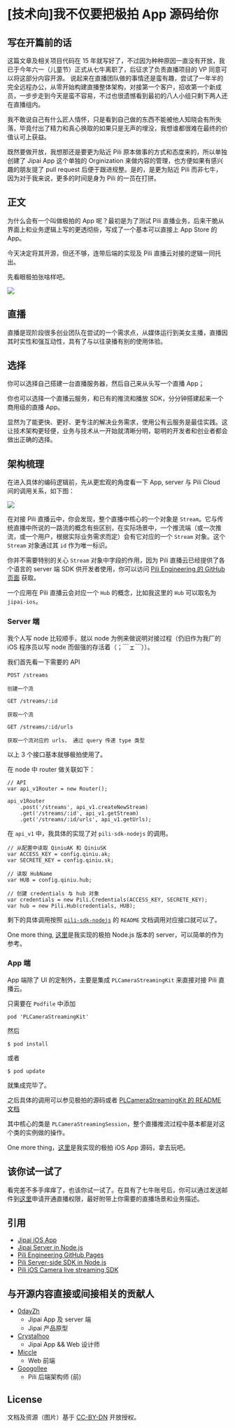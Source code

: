 # [技术向]我不仅要把极拍 App 源码给你

## 写在开篇前的话

这篇文章及相关项目代码在 15 年就写好了，不过因为种种原因一直没有开放，我已于今年六一（儿童节）正式从七牛离职了，后征求了负责直播项目的 VP 同意可以将这部分内容开源。
说起来在直播团队做的事情还是蛮有趣，尝试了一年半的完全远程办公，从零开始构建直播整体架构，对接第一个客户，招收第一个新成员，一步步走到今天是蛮不容易，不过也很遗憾看到最初的八人小组只剩下两人还在直播组内。

我不敢说自己有什么匠人情怀，只是看到自己做的东西不能被他人知晓会有所失落，毕竟付出了精力和真心换取的如果只是无声的埋没，我想谁都很难在最终的价值认可上获益。

既然要做开放，我想那还是要更为贴近 Pili 原本做事的方式和态度来的，所以单独创建了 Jipai App 这个单独的 Orginization 来做内容的管理，也方便如果有感兴趣的朋友提了 pull request 后便于跟进规整。是的，是更为贴近 Pili 而非七牛，因为对于我来说，更多的时间是身为 Pili 的一员在打拼。

## 正文

为什么会有一个叫做极拍的 App 呢？最初是为了测试 Pili 直播业务，后来干脆从界面上和业务逻辑上写的更透彻些，写成了一个基本可以直接上 App Store 的 App。

今天决定将其开源，但还不够，连带后端的实现及 Pili 直播云对接的逻辑一同托出。

先看眼极拍张啥样吧。

![](./jipai.png)

## 直播

直播是现阶段很多创业团队在尝试的一个需求点，从媒体运行到美女主播，直播因其时实性和强互动性，具有了与以往录播有别的使用体验。

## 选择

你可以选择自己搭建一台直播服务器，然后自己来从头写一个直播 App；

你也可以选择一个直播云服务，和已有的推流和播放 SDK，分分钟搭建起来一个商用级的直播 App。

显然为了能更快、更好、更专注的解决业务需求，使用公有云服务是最佳实践。这让技术架构更轻便，业务与技术从一开始就清晰分明，聪明的开发者和创业者都会做出正确的选择。

## 架构梳理

在进入具体的编码逻辑前，先从更宏观的角度看一下 App, server 与 Pili Cloud 间的调用关系，如下图：

![](./workflow.png)

在对接 Pili 直播云中，你会发现，整个直播中核心的一个对象是 `Stream`。它与传统直播中所说的一路流的概念有些区别，在实际场景中，一个推流端（或一次推流，或一个用户，根据实际业务需求而定）会有它对应的一个 `Stream` 对象。这个 `Stream` 对象通过其 `id` 作为唯一标识。

你并不需要特别的关心 `Stream` 对象中字段的作用，因为 Pili 直播云已经提供了各个语言的 server 端 SDK 供开发者使用，你可以访问 [Pili Engineering 的 GitHub 页面](https://github.com/pili-engineering) 获取。

一个应用在 Pili 直播云会对应一个 `Hub` 的概念，比如我这里的 `Hub` 可以取名为 `jipai-ios`。

### Server 端

我个人写 node 比较顺手，就以 node 为例来做说明对接过程（仍旧作为我厂的 iOS 程序员以写 node 而倔强的存活着（；￣ェ￣））。

我们首先看一下需要的 API

```
POST /streams

创建一个流
```

```
GET /streams/:id

获取一个流
```

```
GET /streams/:id/urls

获取一个流对应的 urls， 通过 query 传递 type 类型
```

以上 3 个接口基本就够极拍使用了。

在 node 中 router 做关联如下：

```
// API
var api_v1Router = new Router();

api_v1Router
    .post('/streams', api_v1.createNewStream)
    .get('/streams/:id', api_v1.getStream)
    .get('/streams/:id/urls', api_v1.getUrls);
```

在 `api_v1` 中，我具体的实现了对 `pili-sdk-nodejs` 的调用。

```
// 从配置中读取 QiniuAK 和 QiniuSK
var ACCESS_KEY = config.qiniu.ak;
var SECRETE_KEY = config.qiniu.sk;

// 读取 HubName
var HUB = config.qiniu.hub;

// 创建 credentials 与 hub 对象
var credentials = new Pili.Credentials(ACCESS_KEY, SECRETE_KEY);
var hub = new Pili.Hub(credentials, HUB);
```

剩下的具体调用按照 [`pili-sdk-nodejs`](https://github.com/pili-engineering/pili-sdk-nodejs) 的 `README` 文档调用对应接口就可以了。

One more thing, [这里](https://github.com/jipaiapp/jipai-server-node)是我实现的极拍 Node.js 版本的 server，可以简单的作为参考。

### App 端

App 端除了 UI 的定制外，主要是集成 `PLCameraStreamingKit` 来直接对接 Pili 直播云。

只需要在 `Podfile` 中添加

```
pod 'PLCameraStreamingKit'
```

然后

```
$ pod install
```

或者

```
$ pod update
```

就集成完毕了。

之后具体的调用可以参见极拍的源码或者 [PLCameraStreamingKit 的 README 文档](https://github.com/pili-engineering/PLCameraStreamingKit)

其中核心的类是 `PLCameraStreamingSession`，整个直播推流过程中基本都是对这个类的实例做的操作。

One more thing，[这里](https://github.com/jipaiapp/jipai-app-ios)是我实现的极拍 iOS App 源码，拿去玩吧。

## 该你试一试了

看完差不多手痒痒了，也该你试一试了。在具有了七牛账号后，你可以通过发送邮件到[这里](mailto:pili@qiniu.com)申请开通直播权限，最好附带上你需要的直播场景和业务描述。

## 引用

- [Jipai iOS App](https://github.com/jipaiapp/jipai-app-ios)
- [Jipai Server in Node.js](https://github.com/jipaiapp/jipai-server-node)
- [Pili Engineering GitHub Pages](https://github.com/pili-engineering)
- [Pili Server-side SDK in Node.js](https://github.com/pili-engineering/pili-sdk-nodejs)
- [Pili iOS Camera live streaming SDK](https://github.com/pili-engineering/PLCameraStreamingKit)

## 与开源内容直接或间接相关的贡献人

- [0dayZh](http://github.com/0dayZh)
  - Jipai App 及 server 端
  - Jipai 产品原型
- [Crystalhoo](https://dribbble.com/crystalhoo)
  - Jipai App && Web 设计师
- [Miccle](https://github.com/miclle)
  - Web 前端
- [Googollee](https://github.com/googollee)
  - Pili 后端架构师 (前)

## License

文档及资源（图片）基于 [CC-BY-DN](https://creativecommons.org/licenses/by-nd/4.0/) 开放授权。
